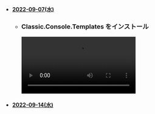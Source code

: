 
- #### [2022-09-07(水)](https://github.com/winofsql/subject2-220907)
  - ### Classic.Console.Templates をインストール
    <video src="https://user-images.githubusercontent.com/1501327/188803149-e2321480-9e05-4774-9b84-a74a07e27948.mp4"></video>
- #### [2022-09-14(水)](https://github.com/winofsql/subject2-220914)
